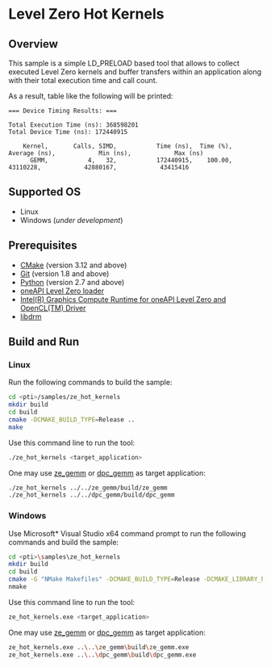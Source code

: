 # Level Zero Hot Kernels
## Overview
This sample is a simple LD_PRELOAD based tool that allows to collect executed Level Zero kernels and buffer transfers within an application along with their total execution time and call count.

As a result, table like the following will be printed:
```
=== Device Timing Results: ===

Total Execution Time (ns): 368598201
Total Device Time (ns): 172440915

    Kernel,       Calls, SIMD,           Time (ns),  Time (%),        Average (ns),            Min (ns),            Max (ns)
      GEMM,           4,   32,           172440915,    100.00,            43110228,            42880167,            43415416
```
## Supported OS
- Linux
- Windows (*under development*)

## Prerequisites
- [CMake](https://cmake.org/) (version 3.12 and above)
- [Git](https://git-scm.com/) (version 1.8 and above)
- [Python](https://www.python.org/) (version 2.7 and above)
- [oneAPI Level Zero loader](https://github.com/oneapi-src/level-zero)
- [Intel(R) Graphics Compute Runtime for oneAPI Level Zero and OpenCL(TM) Driver](https://github.com/intel/compute-runtime)
- [libdrm](https://gitlab.freedesktop.org/mesa/drm)

## Build and Run
### Linux
Run the following commands to build the sample:
```sh
cd <pti>/samples/ze_hot_kernels
mkdir build
cd build
cmake -DCMAKE_BUILD_TYPE=Release ..
make
```
Use this command line to run the tool:
```sh
./ze_hot_kernels <target_application>
```
One may use [ze_gemm](../ze_gemm) or [dpc_gemm](../dpc_gemm) as target application:
```sh
./ze_hot_kernels ../../ze_gemm/build/ze_gemm
./ze_hot_kernels ../../dpc_gemm/build/dpc_gemm
```
### Windows
Use Microsoft* Visual Studio x64 command prompt to run the following commands and build the sample:
```sh
cd <pti>\samples\ze_hot_kernels
mkdir build
cd build
cmake -G "NMake Makefiles" -DCMAKE_BUILD_TYPE=Release -DCMAKE_LIBRARY_PATH=<level_zero_loader>\lib -DCMAKE_INCLUDE_PATH=<level_zero_loader>\include ..
nmake
```
Use this command line to run the tool:
```sh
ze_hot_kernels.exe <target_application>
```
One may use [ze_gemm](../ze_gemm) or [dpc_gemm](../dpc_gemm) as target application:
```sh
ze_hot_kernels.exe ..\..\ze_gemm\build\ze_gemm.exe
ze_hot_kernels.exe ..\..\dpc_gemm\build\dpc_gemm.exe
```